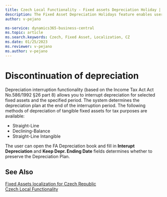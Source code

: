 ```yaml
---
title: Czech Local Functionality - Fixed assets Depreciation Holiday | Microsoft Docs
description: The Fixed Asset Depreciation Holidays feature enables user to discontinue depreciation for selected fixed assets and for specified periods.
author: v-pejano

ms-service: dynamics365-business-central
ms.topic: article
ms.search.keywords: Czech, Fixed Asset, Localization, CZ
ms.date: 01/25/2023
ms.reviewer: v-pejano
ms.author: v-pejano
---
```


# Discontinuation of depreciation

Depreciation interruption functionality (based on the Income Tax Act Act No.586/1992 §26 part 8) allows you to interrupt depreciation for selected fixed assets and the specified period. The system determines the depreciation plan at the end of the interruption period.
The following methods of depreciation of tangible fixed assets for tax purposes are available:  

- Straight-Line
- Declining-Balance
- Straight-Line Intangible

The user can open the FA Depreciation book and fill in **Interupt Depreciation** and **Keep Depr. Ending Date** fields determines whether to preserve the Depreciation Plan.

## See Also

[Fixed Assets localization for Czech Republic](ui-extensions-fixed-asset-localization-cz.md)  
[Czech Local Functionality](czech-local-functionality.md)  
